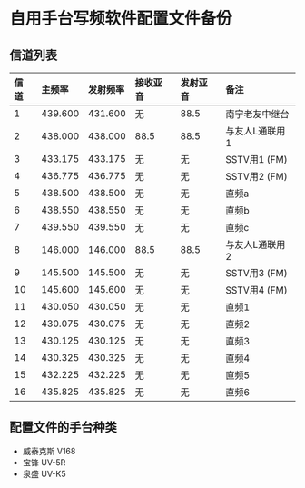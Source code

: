 # 自用手台写频软件配置文件备份

## 信道列表

| 信道 | 主频率 | 发射频率 | 接收亚音 | 发射亚音 | 备注 |
| :---------------------- | :------ | :---- | :------ | :------ | :------ |
| 1 | 439.600 | 431.600 | 无 | 88.5 | 南宁老友中继台 |
| 2 | 438.000 | 438.000 | 88.5 | 88.5 | 与友人L通联用1 |
| 3 | 433.175 | 433.175 | 无 | 无 | SSTV用1 (FM) |
| 4 | 436.775 | 436.775 | 无 | 无 | SSTV用2 (FM) |
| 5 | 438.500 | 438.500 | 无 | 无 | 直频a |
| 6 | 438.550 | 438.550 | 无 | 无 | 直频b |
| 7 | 439.550 | 439.550 | 无 | 无 | 直频c |
| 8 | 146.000 | 146.000 | 88.5 | 88.5 | 与友人L通联用2 |
| 9 | 145.500 | 145.500 | 无 | 无 | SSTV用3 (FM) |
| 10 | 145.600 | 145.600 | 无 | 无 | SSTV用4 (FM) |
| 11 | 430.050 | 430.050 | 无 | 无 | 直频1 |
| 12 | 430.075 | 430.075 | 无 | 无 | 直频2 |
| 13 | 430.125 | 430.125 | 无 | 无 | 直频3 |
| 14 | 430.325 | 430.325 | 无 | 无 | 直频4 |
| 15 | 432.225 | 432.225 | 无 | 无 | 直频5 |
| 16 | 435.825 | 435.825 | 无 | 无 | 直频6 |

## 配置文件的手台种类

- 威泰克斯 V168
- 宝锋 UV-5R
- 泉盛 UV-K5
